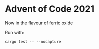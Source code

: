 # Advent of Code 2021

Now in the flavour of ferric oxide

Run with:
```
cargo test -- --nocapture
```